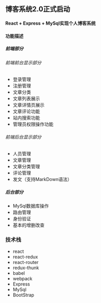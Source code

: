 ## 博客系统2.0正式启动

#### React + Express + MySql实现个人博客系统

#### 功能描述
##### 前端部分
###### 前端前台显示部分
- 登录管理
- 注册管理
- 文章分类
- 文章列表展示
- 文章详情页展示
- 文章评论功能
- 站内搜索功能
- 管理员权限操作功能
###### 前端后台显示部分
- 人员管理
- 文章管理
- 文章分类管理
- 评论管理
- 发文（支持MarkDown语法）
##### 后台部分
- MySql数据库操作
- 路由管理
- 身份验证
- 基本的增删改查

### 技术栈
- react
- react-redux
- react-router
- redux-thunk
- babel
- webpack
- Express
- MySql
- BootStrap